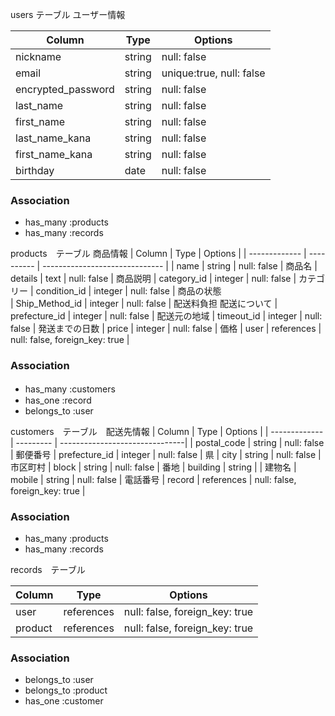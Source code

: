 users テーブル  ユーザー情報
  
| Column             | Type   | Options                  |
| ------------------ | -----  | -------------------------|
| nickname           | string | null: false              | ニックネーム
| email              | string | unique:true, null: false | メールアドレス
| encrypted_password | string | null: false              | パスワード
| last_name          | string | null: false              | 姓
| first_name	       | string | null: false              | 名
| last_name_kana     | string | null: false              | 姓カナ
| first_name_kana	   | string | null: false              | 名カナ
| birthday           | date   | null: false              | 生年月日

### Association
- has_many :products
- has_many :records

products　テーブル 商品情報
| Column         | Type       | Options                        |
| -------------  | ---------- | ------------------------------ |
| name           | string     | null: false                    | 商品名
| details        | text       | null: false                    | 商品説明
| category_id    | integer    | null: false                    | カテゴリー
| condition_id   | integer    | null: false                    | 商品の状態   
| Ship_Method_id | integer    | null: false                    | 配送料負担         配送について
| prefecture_id  | integer    | null: false                    | 配送元の地域
| timeout_id     | integer    | null: false                    | 発送までの日数
| price          | integer    | null: false                    | 価格
| user           | references | null: false, foreign_key: true |
### Association
- has_many :customers　
- has_one :record
- belongs_to :user




customers　テーブル　配送先情報
| Column         | Type       | Options                        |
| -------------  | ---------  | -------------------------------|
| postal_code    | string     | null: false                    | 郵便番号
| prefecture_id  | integer    | null: false                    | 県
| city           | string     | null: false                    | 市区町村
| block          | string     | null: false                    | 番地
| building       | string     |                                | 建物名
| mobile         | string     | null: false                    | 電話番号
| record         | references | null: false, foreign_key: true |


### Association
- has_many :products
- has_many :records





records　テーブル

| Column  | Type       | Options                        |
| ------- | --------   |--------------------------------|
| user    | references | null: false, foreign_key: true |誰が買うか
| product | references | null: false, foreign_key: true |商品名

### Association
- belongs_to :user
- belongs_to :product
- has_one :customer
